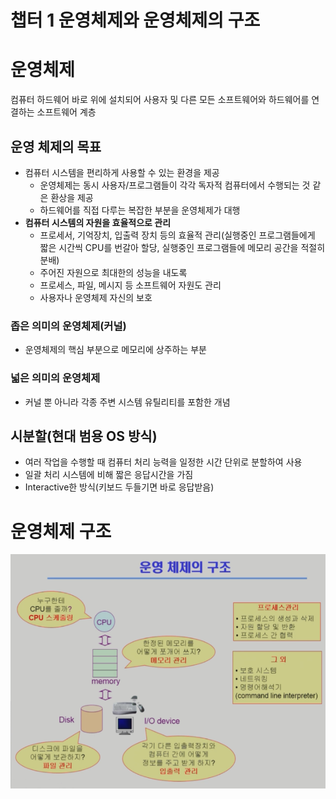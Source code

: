 # 챕터 1 운영체제와 운영체제의 구조

# 운영체제

컴퓨터 하드웨어 바로 위에 설치되어 사용자 및 다른 모든 소프트웨어와 하드웨어를 연결하는 소프트웨어 계층

## 운영 체제의 목표

- 컴퓨터 시스템을 편리하게 사용할 수 있는 환경을 제공
    - 운영체제는 동시 사용자/프로그램들이 각각 독자적 컴퓨터에서 수행되는 것 같은 환상을 제공
    - 하드웨어를 직접 다루는 복잡한 부분을 운영체제가 대행
- **컴퓨터 시스템의 자원을 효율적으로 관리**
    - 프로세서, 기억장치, 입출력 장치 등의 효율적 관리(실행중인 프로그램들에게 짧은 시간씩 CPU를 번갈아 할당, 실행중인 프로그램들에 메모리 공간을 적절히 분배)
    - 주어진 자원으로 최대한의 성능을 내도록
    - 프로세스, 파일, 메시지 등 소프트웨어 자원도 관리
    - 사용자나 운영체제 자신의 보호

### 좁은 의미의 운영체제(커널)

- 운영체제의 핵심 부분으로 메모리에 상주하는 부분

### 넓은 의미의 운영체제

- 커널 뿐 아니라 각종 주변 시스템 유틸리티를 포함한 개념

## 시분할(현대 범용 OS 방식)

- 여러 작업을 수행할 때 컴퓨터 처리 능력을 일정한 시간 단위로 분할하여 사용
- 일괄 처리 시스템에 비해 짧은 응답시간을 가짐
- Interactive한 방식(키보드 두들기면 바로 응답받음)

# 운영체제 구조

![image](/image/os/chapter1/Untitled.png)

